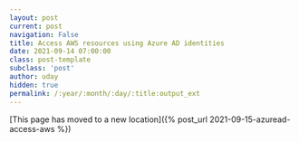 ```yaml
---
layout: post
current: post
navigation: False
title: Access AWS resources using Azure AD identities
date: 2021-09-14 07:00:00
class: post-template
subclass: 'post'
author: uday
hidden: true
permalink: /:year/:month/:day/:title:output_ext
---
```

[This page has moved to a new location]({% post_url 2021-09-15-azuread-access-aws %})